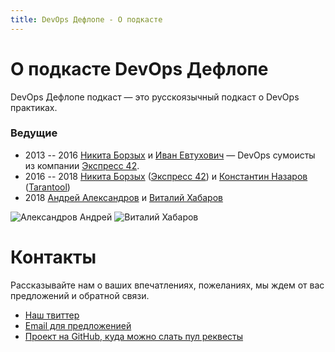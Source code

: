 ```yaml
---
title: DevOps Дефлопе - О подкасте
---
```


# О подкасте DevOps Дефлопе

DevOps Дефлопе подкаст — это русскоязычный подкаст о DevOps практиках.

### Ведущие
* 2013 -- 2016 [Никита Борзых](https://twitter.com/ex_sample) и [Иван Евтухович](http://evtuhovich.ru/about) — DevOps сумоисты из компании
[Экспресс 42](http://express42.com).
* 2016 -- 2018 [Никита Борзых](https://twitter.com/ex_sample) ([Экспресс 42](http://express42.com)) и [Константин Назаров](https://twitter.com/racktear) ([Tarantool](http://tarantool.org))
* 2018 [Андрей Александров](https://t.me/aladmit_world) и [Виталий Хабаров](https://twitter.com/vitkhab)

<div>
  <img src="/images/aladmit.png" title="Александров Андрей" />
  <img src="/images/vitkhab.png" title="Виталий Хабаров" />
</div>

# Контакты

Рассказывайте нам о ваших впечатлениях, пожеланиях, мы ждем от вас предложений и обратной связи.

* [Наш твиттер](https://twitter.com/devopsdeflope)
* [Email для предложенией](mailto:input@devopsdeflope.ru)
* [Проект на GitHub, куда можно слать пул реквесты](https://github.com/devopsdeflope-podcast/deflope)
